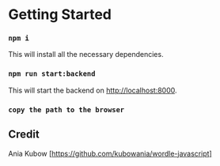 # Getting Started

### `npm i`

This will install all the necessary dependencies.

### `npm run start:backend`

This will start the backend on  [http://localhost:8000](http://localhost:8000).

### `copy the path to the browser`

## Credit
Ania Kubow [https://github.com/kubowania/wordle-javascript]
